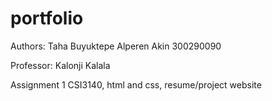 # portfolio

Authors:
Taha Buyuktepe
Alperen Akin 300290090

Professor: Kalonji Kalala

Assignment 1 CSI3140, html and css, resume/project website
